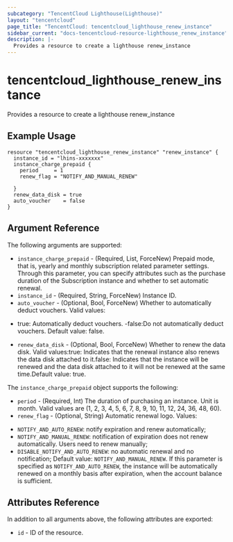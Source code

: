 ```yaml
---
subcategory: "TencentCloud Lighthouse(Lighthouse)"
layout: "tencentcloud"
page_title: "TencentCloud: tencentcloud_lighthouse_renew_instance"
sidebar_current: "docs-tencentcloud-resource-lighthouse_renew_instance"
description: |-
  Provides a resource to create a lighthouse renew_instance
---
```


# tencentcloud_lighthouse_renew_instance

Provides a resource to create a lighthouse renew_instance

## Example Usage

```hcl
resource "tencentcloud_lighthouse_renew_instance" "renew_instance" {
  instance_id = "lhins-xxxxxxx"
  instance_charge_prepaid {
    period     = 1
    renew_flag = "NOTIFY_AND_MANUAL_RENEW"

  }
  renew_data_disk = true
  auto_voucher    = false
}
```

## Argument Reference

The following arguments are supported:

* `instance_charge_prepaid` - (Required, List, ForceNew) Prepaid mode, that is, yearly and monthly subscription related parameter settings. Through this parameter, you can specify attributes such as the purchase duration of the Subscription instance and whether to set automatic renewal.
* `instance_id` - (Required, String, ForceNew) Instance ID.
* `auto_voucher` - (Optional, Bool, ForceNew) Whether to automatically deduct vouchers. Valid values:
- true: Automatically deduct vouchers.
-false:Do not automatically deduct vouchers. Default value: false.
* `renew_data_disk` - (Optional, Bool, ForceNew) Whether to renew the data disk. Valid values:true: Indicates that the renewal instance also renews the data disk attached to it.false: Indicates that the instance will be renewed and the data disk attached to it will not be renewed at the same time.Default value: true.

The `instance_charge_prepaid` object supports the following:

* `period` - (Required, Int) The duration of purchasing an instance. Unit is month. Valid values are (1, 2, 3, 4, 5, 6, 7, 8, 9, 10, 11, 12, 24, 36, 48, 60).
* `renew_flag` - (Optional, String) Automatic renewal logo. Values:
- `NOTIFY_AND_AUTO_RENEW`: notify expiration and renew automatically;
- `NOTIFY_AND_MANUAL_RENEW`: notification of expiration does not renew automatically. Users need to renew manually;
- `DISABLE_NOTIFY_AND_AUTO_RENEW`: no automatic renewal and no notification;
Default value: `NOTIFY_AND_MANUAL_RENEW`. If this parameter is specified as `NOTIFY_AND_AUTO_RENEW`, the instance will be automatically renewed on a monthly basis after expiration, when the account balance is sufficient.

## Attributes Reference

In addition to all arguments above, the following attributes are exported:

* `id` - ID of the resource.




